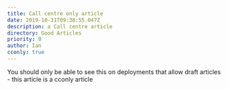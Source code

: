 ```yaml
---
title: Call centre only article
date: 2019-10-31T09:38:55.047Z
description: a Call centre article
directory: Good Articles
priority: 0
author: Ian
cconly: true
---
```


You should only be able to see this on deployments that allow draft articles - this article is a cconly article